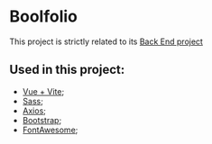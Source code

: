 # Boolfolio

This project is strictly related to its [Back End project](https://github.com/BetterCallAle/laravel-api)

## Used in this project:

- [Vue + Vite](https://vuejs.org/);
- [Sass](https://sass-lang.com/);
- [Axios](https://axios-http.com/docs/intro);
- [Bootstrap](https://getbootstrap.com/);
- [FontAwesome](https://fontawesome.com/);
